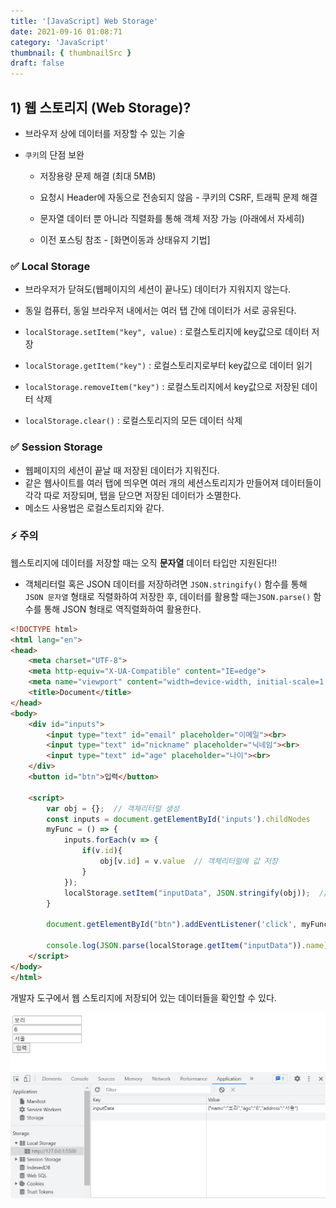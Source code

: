 ```yaml
---
title: '[JavaScript] Web Storage'
date: 2021-09-16 01:08:71
category: 'JavaScript'
thumbnail: { thumbnailSrc }
draft: false
---
```










## 1) 웹 스토리지 (Web Storage)? 

- 브라우저 상에 데이터를 저장할 수 있는 기술

- `쿠키`의 단점 보완

  - 저장용량 문제 해결 (최대 5MB)
  - 요청시 Header에 자동으로 전송되지 않음 - 쿠키의 CSRF,  트래픽 문제 해결
  - 문자열 데이터 뿐 아니라 직렬화를 통해 객체 저장 가능 (아래에서 자세히)

  - 이전 포스팅 참조 - [화면이동과 상태유지 기법]



### ✅ Local Storage

- 브라우저가 닫혀도(웹페이지의 세션이 끝나도) 데이터가 지워지지 않는다.

- 동일 컴퓨터, 동일 브라우저 내에서는 여러 탭 간에 데이터가 서로 공유된다.

- `localStorage.setItem("key", value)` : 로컬스토리지에 key값으로 데이터 저장

- `localStorage.getItem("key")` : 로컬스토리지로부터 key값으로 데이터 읽기

- `localStorage.removeItem("key")` : 로컬스토리지에서 key값으로 저장된 데이터 삭제

- `localStorage.clear()` : 로컬스토리지의 모든 데이터 삭제

  

### ✅ Session Storage

- 웹페이지의 세션이 끝날 때 저장된 데이터가 지워진다.
- 같은 웹사이트를 여러 탭에 띄우면 여러 개의 세션스토리지가 만들어져 데이터들이 각각 따로 저장되며, 탭을 닫으면 저장된 데이터가 소멸한다.
- 메소드 사용법은 로컬스토리지와 같다. 



### ⚡ 주의

웹스토리지에 데이터를 저장할 때는 오직 **문자열** 데이터 타입만 지원된다!!

- 객체리터럴 혹은 JSON 데이터를 저장하려면 `JSON.stringify()` 함수를 통해 `JSON 문자열` 형태로 직렬화하여 저장한 후, 데이터를 활용할 때는`JSON.parse()` 함수를 통해 JSON 형태로 역직렬화하여 활용한다.

```html
<!DOCTYPE html>
<html lang="en">
<head>
    <meta charset="UTF-8">
    <meta http-equiv="X-UA-Compatible" content="IE=edge">
    <meta name="viewport" content="width=device-width, initial-scale=1.0">
    <title>Document</title>
</head>
<body>
    <div id="inputs">
        <input type="text" id="email" placeholder="이메일"><br>
        <input type="text" id="nickname" placeholder="닉네임"><br>
        <input type="text" id="age" placeholder="나이"><br>
    </div>
    <button id="btn">입력</button>

    <script>
        var obj = {};  // 객체리터럴 생성
        const inputs = document.getElementById('inputs').childNodes   
        myFunc = () => {
            inputs.forEach(v => {
                if(v.id){
                    obj[v.id] = v.value  // 객체리터럴에 값 저장
                }
            });
            localStorage.setItem("inputData", JSON.stringify(obj));  // 생성한 객체리터럴을 직렬화하여 로컬스토리지에 저장            
        }

        document.getElementById("btn").addEventListener('click', myFunc)  // 클릭 이벤트 발생시 로컬스토리지에 저장하는 함수 실행

        console.log(JSON.parse(localStorage.getItem("inputData")).name);  // 저장된 값을 JSON 형태로 역직렬화하여 활용
    </script>
</body>
</html>
```



개발자 도구에서 웹 스토리지에 저장되어 있는 데이터들을 확인할 수 있다.

<img src="img/storage1.PNG">



